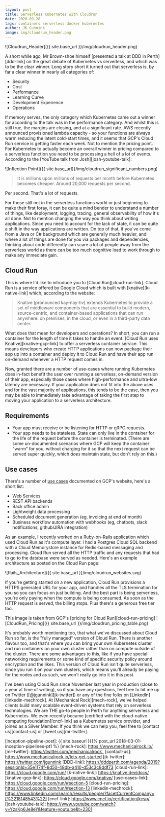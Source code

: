 ```yaml
---
layout: post
title: Serverless Kubernetes with Cloudrun
date: 2020-09-28
tags: containers serverless docker kubernetes
author: JK Gunnink
image: img/cloudrun_header.png
---
```


![Cloudrun_Header]({{ site.base_url }}/img/cloudrun_header.png)

A short while ago, Mr Brown-shoe himself [presented a talk at DDD in Perth][ddd-link] on the great debate of Kubernetes
vs serverless, and which was to be the clear winner. Long story short it turned out that serverless is, by far a clear
winner in nearly all categories of:

- Security
- Cost
- Performance
- Learning Curve
- Development Experience
- Operations

If memory serves, the only category which Kubernetes came out a winner for according to the talk was in the performance
category. And whilst this is still true, the margins are closing, and at a significant rate. AWS recently announced
provisioned lambda capacity - so your functions are always warm reducing the latent cold-start times, and it seems that
GCP's Cloud Run service is getting faster each week. Not to mention the pricing point. For Kubernetes to actually become
an overall winner in pricing compared to a serverless function you need to be processing a hell of a lot of events.
According to the [YouTube talk from Josh][josh-youtube-talk]:

![Inflection Point]({{ site.base_url}}/img/cloudrun_significant_numbers.png)

> It is millions upon millions of requests per month before Kubernetes becomes cheaper.
> Around 20,000 requests per second.

Per second. That's a lot of requests.

For those still not in the serverless functions world or just beginning to make their first foray, it can be quite a
mind bender to understand a number of things, like deployment, logging, tracing, general observability of how it's all
done. Not to mention changing the way you think about writing applications. Since you need to account for the lack of
state, it can be quite a shift in the way applications are written. On top of that, if you've come from a Java or C#
background which are generally much heavier, and where a lot of things are done for you via packages and dependencies,
thinking about code differently can scare a lot of people away from the serverless world as there can be too much
cognitive load to work through to make any immediate gain.

## Cloud Run

This is where I'd like to introduce you to [Cloud Run][cloud-run-link]. Cloud Run is a service offered by Google Cloud
which is built with [knative][k-native-link] which, according to the website:

> Knative (pronounced kay-nay-tiv) extends Kubernetes to provide a set of middleware components that are essential to
> build modern, source-centric, and container-based applications that can run anywhere: on premises, in the cloud, or
> even in a third-party data center.

What does that mean for developers and operations? In short, you can run a container for the length of time it takes to
handle an event. [Cloud Run uses Knative][knative-gcp-link] to offer a serverless container service. This means
developers who create HTTP applications can now package their app up into a container and deploy it to Cloud Run and
have their app run on-demand whenever a HTTP request comes in.

Now, granted there are a number of use-cases where running Kubernetes does in-fact benefit the user over running a
serverless, on-demand version of their app, especially those cases where high-performance and ultra-low latency are
necessary. If your application does not fit into the above uses and for the vast majority of applications, this tends to
be the case, then you may be able to immediately take advantage of taking the first step to moving your application to a
serverless architecture.

## Requirements

- Your app must receive or be listening for HTTP or gRPC requests.
- Your app needs to be stateless. State can only live in the container for the life of the request before the container
  is terminated. (There are some un-documented scenarios where GCP will keep the container "warm" for you, without
  charging for it so that the next request can be served super quickly, which _does_ maintain state, but don't rely on
  this.)

## Use cases

There's a number of [use cases](use-cases-link) documented on GCP's website, here's a short list:

- Web Services
- REST API backends
- Back office admin
- Lightweight data processing
- Scheduled document generation (eg, invoicing at end of month)
- Business workflow automation with webhooks (eg, chatbots, slack notifications, github/JIRA integration)

As an example, I recently worked on a Ruby-on-Rails application which used Cloud Run as it's compute layer. I had a
Postgres Cloud SQL backend with a Cloud Memorystore instance for Redis-based messaging and processing. Cloud Run served
all the HTTP traffic and any requests that had to go to the database were served as needed. Here's an example
architecture as posted on the Cloud Run page:

![Rails_Architecture]({{ site.base_url }}/img/cloudrun_websites.svg)

If you're getting started on a new application, Cloud Run provisions a HTTPS generated URL for your app, and handles all
the TLS termination for you so you can focus on just building. And the best part is being serverless, you're only paying
when the compute is being consumed. As soon as the HTTP request is served, the billing stops. Plus there's a generous
free tier too.

This image is taken from GCP's [pricing for Cloud Run][cloud-run-pricing]
![CloudRun_Pricing]({{ site.base_url }}/img/cloudrun_pricing_table.png)

It's probably worth mentioning too, that what we've discussed about Cloud Run so far, is the "fully managed" version of
Cloud Run. There is another flavour too, and that's where you can bring your own Kubernetes cluster and run containers
on your own cluster rather than on compute outside of the cluster. There are some advantages to this, like if you have
special networking requirements or some kind of specific security policy around encryption and the likes. This version
of Cloud Run isn't quite serverless, since you run it on your own clusters, which means you'll already be paying for the
nodes and as such, we won't really go into it in this post.

I've been using Cloud Run since November last year in production (close to a year at time of writing), so if you have
any questions, feel free to hit me up on Twitter ([@jgunnink][jk-twitter]) or any of the fine folks on
[LinkedIn][linkedin-mechrock]. At [Mechanical Rock][mech-rock], we've helped clients build many scalable event-driven
systems that rely on serverless technologies. We are THE go-to people in Perth for anything serverless and Kubernetes.
We even recently became [certified with the cloud-native computing foundation][cncf-link] as a Kubernetes service
provider, and joined as a Silver Member. If you think we can help you, feel free to [contact us][contact-us] or
[tweet us][mr-twitter].

[inception-pipeline-post]: {{ site.baseurl }}{% post_url 2018-03-01-inception-pipelines-pt1 %}
[mech-rock]: https://www.mechanicalrock.io/
[mr-twitter]: https://twitter.com/mechanicalrock_
[contact-us]: https://www.mechanicalrock.io/lets-get-started
[jk-twitter]: https://twitter.com/jgunnink
[DDD-link]: https://dddperth.com/agenda/2019?sessionId=35e1174f-8d50-48db-a410-d53c3c8ddf73
[cloud-run-link]: https://cloud.google.com/run/
[k-native-link]: https://knative.dev/docs/
[knative-gcp-link]: https://cloud.google.com/knative/
[use-cases-link]: https://cloud.google.com/run/#section-5
[cloud-run-pricing]: https://cloud.google.com/run/#section-13
[linkedin-mechrock]: https://www.linkedin.com/search/results/people/?facetCurrentCompany=[%2218148543%22]
[cncf-link]: https://www.cncf.io/certification/kcsp/
[josh-youtube-talk]: https://www.youtube.com/watch?v=YzsKp6Je8eY&feature=youtu.be&t=2301
